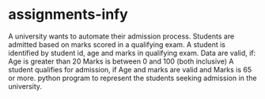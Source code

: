 # assignments-infy
A university wants to automate their admission process. Students are admitted based on marks scored in a qualifying exam. A student is identified by student id, age and marks in qualifying exam. Data are valid, if:  Age is greater than 20 Marks is between 0 and 100 (both inclusive) A student qualifies for admission, if  Age and marks are valid and Marks is 65 or more. python program to represent the students seeking admission in the university.

